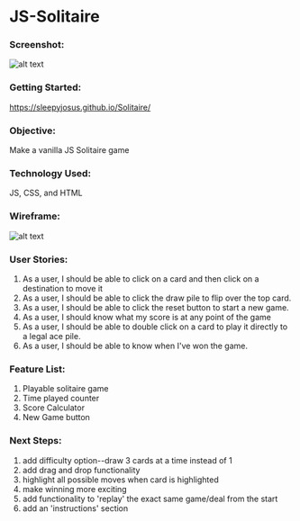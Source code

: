 # JS-Solitaire

### Screenshot:

![alt text](https://i.imgur.com/ogQiUvB.png)

### Getting Started:

https://sleepyjosus.github.io/Solitaire/

### Objective:

Make a vanilla JS Solitaire game

### Technology Used:

JS, CSS, and HTML

### Wireframe:

![alt text](https://i.imgur.com/bHKEV9M.png)


### User Stories:

1. As a user, I should be able to click on a card and then click on a destination to move it
2. As a user, I should be able to click the draw pile to flip over the top card.
3. As a user, I should be able to click the reset button to start a new game.
4. As a user, I should know what my score is at any point of the game
5. As a user, I should be able to double click on a card to play it directly to a legal ace pile.
6. As a user, I should be able to know when I've won the game.

### Feature List:

1. Playable solitaire game
2. Time played counter
3. Score Calculator
4. New Game button

### Next Steps:

1. add difficulty option--draw 3 cards at a time instead of 1
2. add drag and drop functionality
3. highlight all possible moves when card is highlighted
4. make winning more exciting
5. add functionality to 'replay' the exact same game/deal from the start
6. add an 'instructions' section 

